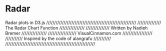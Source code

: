 # Radar
Radar plots in D3.js
/////////////////////////////////////////////////////////
/////////////// The Radar Chart Function ////////////////
/////////////// Written by Nadieh Bremer ////////////////
////////////////// VisualCinnamon.com ///////////////////
/////////// Inspired by the code of alangrafu ///////////
/////////////////////////////////////////////////////////
